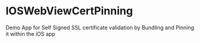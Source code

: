 # IOSWebViewCertPinning
Demo App for Self Signed SSL certificate validation by Bundling and Pinning it within the iOS app
